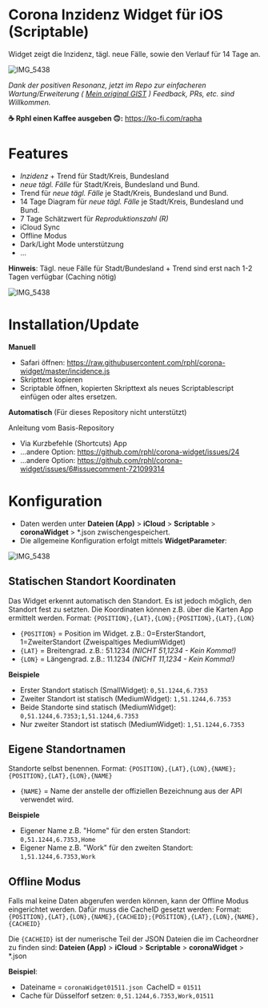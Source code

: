 # Corona Inzidenz Widget für iOS (Scriptable)

Widget zeigt die Inzidenz, tägl. neue Fälle, sowie den Verlauf für 14 Tage an.

![IMG_5438](https://raw.githubusercontent.com/rphl/corona-widget/master/screenshots/screenshot.png)

_Dank der positiven Resonanz, jetzt im Repo zur einfacheren Wartung/Erweiterung ( [Mein original GIST](https://gist.github.com/rphl/0491c5f9cb345bf831248732374c4ef5) ) Feedback, PRs, etc. sind Willkommen._

**☕️ Rphl einen Kaffee ausgeben 🙃:** https://ko-fi.com/rapha

# Features

* _Inzidenz_ + Trend für Stadt/Kreis, Bundesland
* _neue tägl. Fälle_ für Stadt/Kreis, Bundesland und Bund.
* Trend für _neue tägl. Fälle_ je Stadt/Kreis, Bundesland und Bund.
* 14 Tage Diagram für _neue tägl. Fälle_ je Stadt/Kreis, Bundesland und Bund.
* 7 Tage Schätzwert für _Reproduktionszahl (R)_
* iCloud Sync
* Offline Modus
* Dark/Light Mode unterstützung
* ...

**Hinweis**: Tägl. neue Fälle für Stadt/Bundesland + Trend sind erst nach 1-2 Tagen verfügbar (Caching nötig)

![IMG_5438](https://raw.githubusercontent.com/rphl/corona-widget/master/screenshots/info.png)

# Installation/Update

**Manuell**
* Safari öffnen: https://raw.githubusercontent.com/rphl/corona-widget/master/incidence.js
* Skripttext kopieren
* Scriptable öffnen, kopierten Skripttext als neues Scriptablescript einfügen oder altes ersetzen.

**Automatisch** (Für dieses Repository nicht unterstützt)

Anleitung vom Basis-Repository
* Via Kurzbefehle (Shortcuts) App
* ...andere Option: https://github.com/rphl/corona-widget/issues/24
* ...andere Option: https://github.com/rphl/corona-widget/issues/6#issuecomment-721099314


# Konfiguration

* Daten werden unter **Dateien (App)** > **iCloud** > **Scriptable** > **coronaWidget** > *.json zwischengespeichert.
* Die allgemeine Konfiguration erfolgt mittels **WidgetParameter**:

![IMG_5438](https://raw.githubusercontent.com/rphl/corona-widget/master/screenshots/widgetparameter.jpg)


## Statischen Standort Koordinaten

Das Widget erkennt automatisch den Standort. Es ist jedoch möglich, den Standort fest zu setzten. Die Koordinaten können z.B. über die Karten App ermittelt werden. Format: `{POSITION},{LAT},{LON};{POSITION},{LAT},{LON}`

* `{POSITION}` = Position im Widget. z.B.: 0=ErsterStandort, 1=ZweiterStandort (Zweispaltiges MediumWidget)
* `{LAT}` = Breitengrad. z.B.: 51.1234 _(NICHT 51,1234 - Kein Komma!)_
* `{LON}` = Längengrad. z.B.: 11.1234 _(NICHT 11,1234 - Kein Komma!)_

**Beispiele**

* Erster Standort statisch (SmallWidget): `0,51.1244,6.7353`
* Zweiter Standort ist statisch (MediumWidget): `1,51.1244,6.7353`
* Beide Standorte sind statisch (MediumWidget): `0,51.1244,6.7353;1,51.1244,6.7353`
* Nur zweiter Standort ist statisch (MediumWidget): `1,51.1244,6.7353`
 

## Eigene Standortnamen

Standorte selbst benennen. Format: `{POSITION},{LAT},{LON},{NAME};{POSITION},{LAT},{LON},{NAME}`

* `{NAME}` = Name der anstelle der offiziellen Bezeichnung aus der API verwendet wird.

**Beispiele**

 * Eigener Name z.B. "Home" für den ersten Standort: `0,51.1244,6.7353,Home`
 * Eigener Name z.B. "Work" für den zweiten Standort: `1,51.1244,6.7353,Work`


## Offline Modus

Falls mal keine Daten abgerufen werden können, kann der Offline Modus eingerichtet werden. Dafür muss die CacheID gesetzt werden: Format: `{POSITION},{LAT},{LON},{NAME},{CACHEID};{POSITION},{LAT},{LON},{NAME},{CACHEID}` 

Die `{CACHEID}` ist der numerische Teil der JSON Dateien die im Cacheordner zu finden sind: **Dateien (App)** > **iCloud** > **Scriptable** > **coronaWidget** > *.json

**Beispiel**: 

 * Dateiname = `coronaWidget01511.json `CacheID = `01511`
 * Cache für Düsselforf setzen: `0,51.1244,6.7353,Work,01511`
